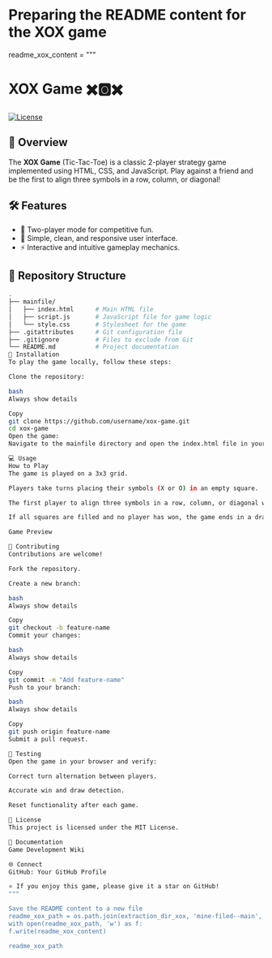 # Preparing the README content for the XOX game
readme_xox_content = """
# XOX Game ✖️🅾️✖️

[![License](https://img.shields.io/badge/license-MIT-green.svg)](https://opensource.org/licenses/MIT)  

## 📜 Overview  
The **XOX Game** (Tic-Tac-Toe) is a classic 2-player strategy game implemented using HTML, CSS, and JavaScript. Play against a friend and be the first to align three symbols in a row, column, or diagonal!  

## 🛠 Features  
- 👥 Two-player mode for competitive fun.  
- 🎨 Simple, clean, and responsive user interface.  
- ⚡ Interactive and intuitive gameplay mechanics.  

## 📂 Repository Structure  
```bash
.
├── mainfile/
│   ├── index.html      # Main HTML file
│   ├── script.js       # JavaScript file for game logic
│   └── style.css       # Stylesheet for the game
├── .gitattributes      # Git configuration file
├── .gitignore          # Files to exclude from Git
└── README.md           # Project documentation
🔧 Installation
To play the game locally, follow these steps:

Clone the repository:

bash
Always show details

Copy
git clone https://github.com/username/xox-game.git
cd xox-game
Open the game:
Navigate to the mainfile directory and open the index.html file in your preferred web browser.

💻 Usage
How to Play
The game is played on a 3x3 grid.

Players take turns placing their symbols (X or O) in an empty square.

The first player to align three symbols in a row, column, or diagonal wins.

If all squares are filled and no player has won, the game ends in a draw.

Game Preview

🧩 Contributing
Contributions are welcome!

Fork the repository.

Create a new branch:

bash
Always show details

Copy
git checkout -b feature-name
Commit your changes:

bash
Always show details

Copy
git commit -m "Add feature-name"
Push to your branch:

bash
Always show details

Copy
git push origin feature-name
Submit a pull request.

🧪 Testing
Open the game in your browser and verify:

Correct turn alternation between players.

Accurate win and draw detection.

Reset functionality after each game.

📜 License
This project is licensed under the MIT License.

📖 Documentation
Game Development Wiki

🌐 Connect
GitHub: Your GitHub Profile

⭐ If you enjoy this game, please give it a star on GitHub!
"""

Save the README content to a new file
readme_xox_path = os.path.join(extraction_dir_xox, 'mine-filed--main', 'README.md')
with open(readme_xox_path, 'w') as f:
f.write(readme_xox_content)

readme_xox_path


